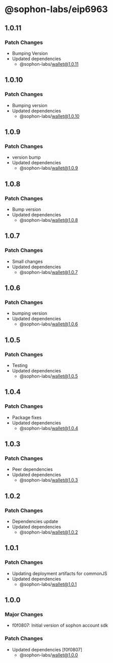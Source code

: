 # @sophon-labs/eip6963

## 1.0.11

### Patch Changes

- Bumping Version
- Updated dependencies
  - @sophon-labs/wallet@1.0.11

## 1.0.10

### Patch Changes

- Bumping version
- Updated dependencies
  - @sophon-labs/wallet@1.0.10

## 1.0.9

### Patch Changes

- version bump
- Updated dependencies
  - @sophon-labs/wallet@1.0.9

## 1.0.8

### Patch Changes

- Bump version
- Updated dependencies
  - @sophon-labs/wallet@1.0.8

## 1.0.7

### Patch Changes

- Small changes
- Updated dependencies
  - @sophon-labs/wallet@1.0.7

## 1.0.6

### Patch Changes

- bumping version
- Updated dependencies
  - @sophon-labs/wallet@1.0.6

## 1.0.5

### Patch Changes

- Testing
- Updated dependencies
  - @sophon-labs/wallet@1.0.5

## 1.0.4

### Patch Changes

- Package fixes
- Updated dependencies
  - @sophon-labs/wallet@1.0.4

## 1.0.3

### Patch Changes

- Peer dependencies
- Updated dependencies
  - @sophon-labs/wallet@1.0.3

## 1.0.2

### Patch Changes

- Dependencies update
- Updated dependencies
  - @sophon-labs/wallet@1.0.2

## 1.0.1

### Patch Changes

- Updating deployment artifacts for commonJS
- Updated dependencies
  - @sophon-labs/wallet@1.0.1

## 1.0.0

### Major Changes

- f0f0807: Initial version of sophon account sdk

### Patch Changes

- Updated dependencies [f0f0807]
  - @sophon-labs/wallet@1.0.0
